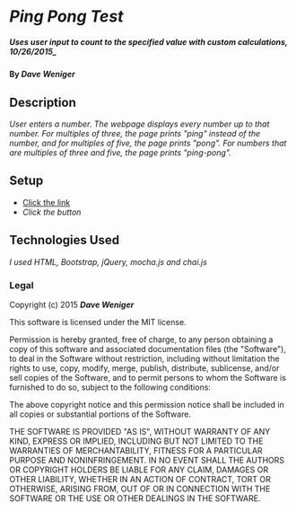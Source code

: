 # _Ping Pong Test_

##### Uses user input to count to the specified value with custom calculations, 10/26/2015_

#### By _**Dave Weniger**_

## Description

_User enters a number.  The webpage displays every number up to that number. For multiples of three, the page prints "ping" instead of the number, and for multiples of five, the page prints "pong". For numbers that are multiples of three and five, the page prints "ping-pong"._

## Setup

* [Click the link](http://daversion.github.io/ping-pong-test/)
* _Click the button_


## Technologies Used

_I used HTML, Bootstrap, jQuery, mocha.js and chai.js_

### Legal

Copyright (c) 2015 **_Dave Weniger_**

This software is licensed under the MIT license.

Permission is hereby granted, free of charge, to any person obtaining a copy
of this software and associated documentation files (the "Software"), to deal
in the Software without restriction, including without limitation the rights
to use, copy, modify, merge, publish, distribute, sublicense, and/or sell
copies of the Software, and to permit persons to whom the Software is
furnished to do so, subject to the following conditions:

The above copyright notice and this permission notice shall be included in
all copies or substantial portions of the Software.

THE SOFTWARE IS PROVIDED "AS IS", WITHOUT WARRANTY OF ANY KIND, EXPRESS OR
IMPLIED, INCLUDING BUT NOT LIMITED TO THE WARRANTIES OF MERCHANTABILITY,
FITNESS FOR A PARTICULAR PURPOSE AND NONINFRINGEMENT. IN NO EVENT SHALL THE
AUTHORS OR COPYRIGHT HOLDERS BE LIABLE FOR ANY CLAIM, DAMAGES OR OTHER
LIABILITY, WHETHER IN AN ACTION OF CONTRACT, TORT OR OTHERWISE, ARISING FROM,
OUT OF OR IN CONNECTION WITH THE SOFTWARE OR THE USE OR OTHER DEALINGS IN
THE SOFTWARE.

